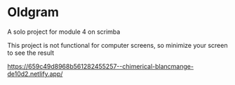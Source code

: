 # Oldgram
A solo project for module 4 on scrimba

This project is not functional for computer screens, so minimize your screen to see the result 

https://659c49d8968b561282455257--chimerical-blancmange-de10d2.netlify.app/
